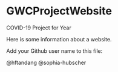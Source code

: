 # GWCProjectWebsite
COVID-19 Project for Year

Here is some information about a website.

Add your Github user name to this file:

@hftandang
@sophia-hubscher
